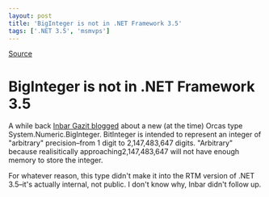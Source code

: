 ```yaml
---
layout: post
title: 'BigInteger is not in .NET Framework 3.5'
tags: ['.NET 3.5', 'msmvps']
---
```

[Source](http://blogs.msmvps.com/peterritchie/2007/12/13/biginteger-is-not-in-net-framework-3-5/ "Permalink to BigInteger is not in .NET Framework 3.5")

# BigInteger is not in .NET Framework 3.5

A while back [Inbar Gazit blogged][1] about a new (at the time) Orcas type System.Numeric.BigInteger. BitInteger is intended to represent an integer of "arbitrary" precision–from 1 digit to 2,147,483,647 digits. "Arbitrary" because realisitically approaching2,147,483,647 will not have enough memory to store the integer.

For whatever reason, this type didn't make it into the RTM version of .NET 3.5–it's actually internal, not public. I don't know why, Inbar didn't follow up.

[1]: http://blogs.msdn.com/bclteam/archive/2007/01/16/introducing-system-numeric-biginteger-inbar-gazit.aspx


